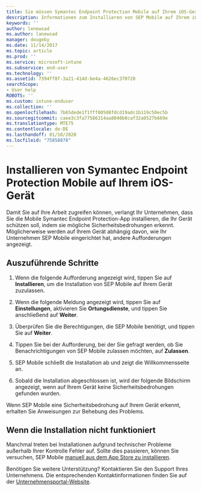 ```yaml
---
title: Sie müssen Symantec Endpoint Protection Mobile auf Ihrem iOS-Gerät installieren | Microsoft-Dokumentation
description: Informationen zum Installieren von SEP Mobile auf Ihrem iOS-Gerät.
keywords: ''
author: lenewsad
ms.author: lanewsad
manager: dougeby
ms.date: 11/14/2017
ms.topic: article
ms.prod: ''
ms.service: microsoft-intune
ms.subservice: end-user
ms.technology: ''
ms.assetid: 7394ff8f-3a21-414d-be4a-4626ec370720
searchScope:
- User help
ROBOTS: ''
ms.custom: intune-enduser
ms.collection: ''
ms.openlocfilehash: 7b65dede1f1fff80508fdcd19adc1b119c50ec5b
ms.sourcegitcommit: caee3c3fa77586314aa8040b0caf32a0527b669e
ms.translationtype: MTE75
ms.contentlocale: de-DE
ms.lasthandoff: 01/10/2020
ms.locfileid: "75858878"
---
```

# <a name="install-symantec-endpoint-protection-mobile-on-your-ios-device"></a>Installieren von Symantec Endpoint Protection Mobile auf Ihrem iOS-Gerät

Damit Sie auf Ihre Arbeit zugreifen können, verlangt Ihr Unternehmen, dass Sie die Mobile Symantec Endpoint Protection-App installieren, die Ihr Gerät schützen soll, indem sie mögliche Sicherheitsbedrohungen erkennt. Möglicherweise werden auf Ihrem Gerät abhängig davon, wie Ihr Unternehmen SEP Mobile eingerichtet hat, andere Aufforderungen angezeigt.

## <a name="what-you-need-to-do"></a>Auszuführende Schritte

1. Wenn die folgende Aufforderung angezeigt wird, tippen Sie auf **Installieren**, um die Installation von SEP Mobile auf Ihrem Gerät zuzulassen.

2. Wenn die folgende Meldung angezeigt wird, tippen Sie auf **Einstellungen**, aktivieren Sie **Ortungsdienste**, und tippen Sie anschließend auf **Weiter**.

3. Überprüfen Sie die Berechtigungen, die SEP Mobile benötigt, und tippen Sie auf **Weiter**.

4. Tippen Sie bei der Aufforderung, bei der Sie gefragt werden, ob Sie Benachrichtigungen von SEP Mobile zulassen möchten, auf **Zulassen**.

5. SEP Mobile schließt die Installation ab und zeigt die Willkommensseite an.

6. Sobald die Installation abgeschlossen ist, wird der folgende Bildschirm angezeigt, wenn auf Ihrem Gerät keine Sicherheitsbedrohungen gefunden wurden.

Wenn SEP Mobile eine Sicherheitsbedrohung auf Ihrem Gerät erkennt, erhalten Sie Anweisungen zur Behebung des Problems.

## <a name="if-the-installation-doesnt-work"></a>Wenn die Installation nicht funktioniert

Manchmal treten bei Installationen aufgrund technischer Probleme außerhalb Ihrer Kontrolle Fehler auf. Sollte dies passieren, können Sie versuchen, SEP Mobile [manuell aus dem App Store zu installieren](https://itunes.apple.com/app/sep-mobile/id695620821).

Benötigen Sie weitere Unterstützung? Kontaktieren Sie den Support Ihres Unternehmens. Die entsprechenden Kontaktinformationen finden Sie auf der [Unternehmensportal-Website](https://go.microsoft.com/fwlink/?linkid=2010980).

